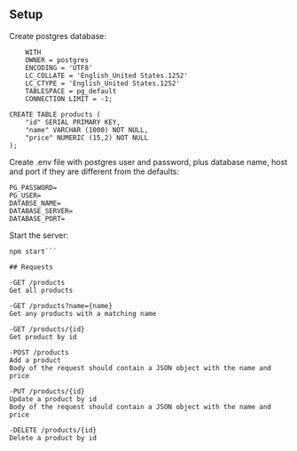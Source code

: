 ## Setup

Create postgres database:

```CREATE DATABASE products
    WITH 
    OWNER = postgres
    ENCODING = 'UTF8'
    LC_COLLATE = 'English_United States.1252'
    LC_CTYPE = 'English_United States.1252'
    TABLESPACE = pg_default
    CONNECTION LIMIT = -1;
	
CREATE TABLE products (
    "id" SERIAL PRIMARY KEY,
    "name" VARCHAR (1000) NOT NULL,
    "price" NUMERIC (15,2) NOT NULL
);
```

Create .env file with postgres user and password, plus database name, host and port if they are different from the defaults:
```
PG_PASSWORD=
PG_USER=
DATABSE_NAME=
DATABASE_SERVER=
DATABASE_PORT=
```

Start the server:
```npm install
npm start```

## Requests

-GET /products
Get all products

-GET /products?name={name}
Get any products with a matching name

-GET /products/{id}
Get product by id

-POST /products
Add a product
Body of the request should contain a JSON object with the name and price

-PUT /products/{id}
Update a product by id
Body of the request should contain a JSON object with the name and price

-DELETE /products/{id}
Delete a product by id